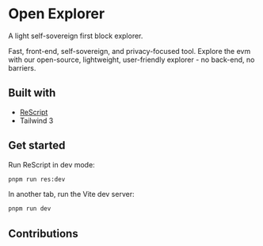 # Open Explorer

A light self-sovereign first block explorer.

Fast, front-end, self-sovereign, and privacy-focused tool. Explore the evm with our open-source, lightweight, user-friendly explorer - no back-end, no barriers.

## Built with

- [ReScript](https://rescript-lang.org)
- Tailwind 3

## Get started

Run ReScript in dev mode:

```sh
pnpm run res:dev
```

In another tab, run the Vite dev server:

```sh
pnpm run dev
```

## Contributions
